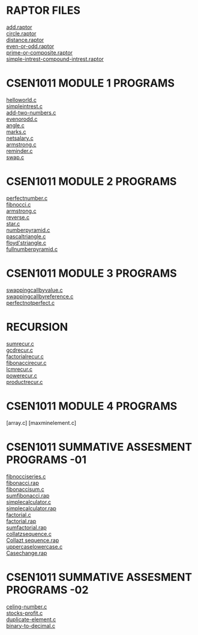 # RAPTOR FILES

[add.raptor]()<br/>
[circle.raptor]()<br/>
[distance.raptor]()<br/>
[even-or-odd.raptor]()<br/>
[prime-or-composite.raptor]()<br/>
[simple-intrest-compound-intrest.raptor]()<br/>


# CSEN1011 MODULE 1 PROGRAMS
[helloworld.c](https://github.com/nandhini532/CSEN1011/blob/36f34c565d0c888f264eba0651ac6a81b9dd8e19/helloworld.c)<br/>
[simpleintrest.c](https://github.com/nandhini532/CSEN1011/blob/183b37a7ea8986a2302bf97632bdc30d8d307e0b/simpleintrest.c)<br/>
[add-two-numbers.c](https://github.com/nandhini532/CSEN1011/blob/36f34c565d0c888f264eba0651ac6a81b9dd8e19/addtwonumbers.c)<br/>
[evenorodd.c](https://github.com/nandhini532/CSEN1011/blob/36f34c565d0c888f264eba0651ac6a81b9dd8e19/evenorodd.c)<br/>
[angle.c](https://github.com/nandhini532/CSEN1011/blob/36f34c565d0c888f264eba0651ac6a81b9dd8e19/angle.c)<br/>
[marks.c](https://github.com/nandhini532/CSEN1011/blob/36f34c565d0c888f264eba0651ac6a81b9dd8e19/marks.c)<br/>
[netsalary.c](https://github.com/nandhini532/CSEN1011/blob/36f34c565d0c888f264eba0651ac6a81b9dd8e19/netsalary.c)<br/>
[armstrong.c](https://github.com/nandhini532/CSEN1011/blob/183b37a7ea8986a2302bf97632bdc30d8d307e0b/armstrong.c)<br/>
[reminder.c](https://github.com/nandhini532/CSEN1011/blob/6806fa55a0a2b8dec625bd0bd3c04dc77ecf2552/reminder.c)<br/>
[swap.c](https://github.com/nandhini532/CSEN1011/blob/6806fa55a0a2b8dec625bd0bd3c04dc77ecf2552/swap.c)<br/>

# CSEN1011 MODULE 2 PROGRAMS
[perfectnumber.c](https://github.com/nandhini532/CSEN1011/blob/852f012b94c0d4efbf4e0ba4aa6dae2ec282716f/perfectnumber.c)<br/>
[fibnocci.c](https://github.com/nandhini532/CSEN1011/blob/6806fa55a0a2b8dec625bd0bd3c04dc77ecf2552/fibnocci.c)<br/>
[armstrong.c](https://github.com/nandhini532/CSEN1011/blob/6806fa55a0a2b8dec625bd0bd3c04dc77ecf2552/armstrong.c)<br/>
[reverse.c](https://github.com/nandhini532/CSEN1011/blob/6806fa55a0a2b8dec625bd0bd3c04dc77ecf2552/reverse.c)<br/>
[star.c](https://github.com/nandhini532/CSEN1011/blob/6806fa55a0a2b8dec625bd0bd3c04dc77ecf2552/star.c)<br/>
[numberpyramid.c](https://github.com/nandhini532/CSEN1011/blob/6806fa55a0a2b8dec625bd0bd3c04dc77ecf2552/numberpyramid.c)<br/>
[pascaltriangle.c](https://github.com/nandhini532/CSEN1011/blob/6806fa55a0a2b8dec625bd0bd3c04dc77ecf2552/pascaltriangle.c)<br/>
[floyd'striangle.c](https://github.com/nandhini532/CSEN1011/blob/6806fa55a0a2b8dec625bd0bd3c04dc77ecf2552/floyd'striangle.c)<br/>
[fullnumberpyramid.c](https://github.com/nandhini532/CSEN1011/blob/b9a1abd305ab03c6af81abaa437d6b8c9b4bda09/fullnumberpyramid.c)<br/>

# CSEN1011 MODULE 3 PROGRAMS
[swappingcallbyvalue.c](https://github.com/nandhini532/CSEN1011/blob/b9a1abd305ab03c6af81abaa437d6b8c9b4bda09/swappingcallbyvalue.c)<br/>
[swappingcallbyreference.c](https://github.com/nandhini532/CSEN1011/blob/b9a1abd305ab03c6af81abaa437d6b8c9b4bda09/swappingcallbyreference.c)<br/>
[perfectnotperfect.c](https://github.com/nandhini532/CSEN1011/blob/b9a1abd305ab03c6af81abaa437d6b8c9b4bda09/perfectnotperfect.c)<br/>

# RECURSION
[sumrecur.c](https://github.com/nandhini532/CSEN1011/blob/e7be34b951a0a0d1211c9079446c5113360c8c50/sumrecur.c)<br/>
[gcdrecur.c](https://github.com/nandhini532/CSEN1011/blob/e7be34b951a0a0d1211c9079446c5113360c8c50/gcdrecur.c)<br/>
[factorialrecur.c](https://github.com/nandhini532/CSEN1011/blob/e7be34b951a0a0d1211c9079446c5113360c8c50/factorialrecur.c)<br/>
[fibonaccirecur.c](https://github.com/nandhini532/CSEN1011/blob/e7be34b951a0a0d1211c9079446c5113360c8c50/fibonaccirecur.c)<br/>
[lcmrecur.c](https://github.com/nandhini532/CSEN1011/blob/e7be34b951a0a0d1211c9079446c5113360c8c50/lcmrecur.c)<br/>
[powerecur.c](https://github.com/nandhini532/CSEN1011/blob/e7be34b951a0a0d1211c9079446c5113360c8c50/powerecur.c)<br/>
[productrecur.c](https://github.com/nandhini532/CSEN1011/blob/e7be34b951a0a0d1211c9079446c5113360c8c50/productrecur.c)<br/>


# CSEN1011 MODULE 4 PROGRAMS
[array.c]
[maxminelement.c]






# CSEN1011 SUMMATIVE ASSESMENT PROGRAMS -01

[fibnocciseries.c](https://github.com/nandhini532/CSEN1011/blob/c1fa6981e4796faff641213afce2ed3ac7f83317/fibonaciiseries.c)<br/>
[fibonacci.rap](https://github.com/nandhini532/CSEN1011/blob/79cc1b9c67836be3db8eb70ede717ee908e9a6a9/fibonacci.rap)<br/>
[fibonaccisum.c](https://github.com/nandhini532/CSEN1011/blob/281c37c98f14e5d8df7ba852579f0af6e22437e9/fibonaccisum.c)<br/>
[sumfibonacci.rap](https://github.com/nandhini532/CSEN1011/blob/281c37c98f14e5d8df7ba852579f0af6e22437e9/Sum%20Fibonacci.rap)<br/>
[simplecalculator.c](https://github.com/nandhini532/CSEN1011/blob/c1fa6981e4796faff641213afce2ed3ac7f83317/simplecalculator.c)<br/>
[simplecalculator.rap](https://github.com/nandhini532/CSEN1011/blob/79cc1b9c67836be3db8eb70ede717ee908e9a6a9/simple%20calculator.rap)<br/>
[factorial.c](https://github.com/nandhini532/CSEN1011/blob/281c37c98f14e5d8df7ba852579f0af6e22437e9/factorial.c)<br/>
[factorial.rap](https://github.com/nandhini532/CSEN1011/blob/79cc1b9c67836be3db8eb70ede717ee908e9a6a9/factorial.rap)<br/>
[sumfactorial.rap](https://github.com/nandhini532/CSEN1011/blob/281c37c98f14e5d8df7ba852579f0af6e22437e9/Sum%20factorial.rap)<br/>
[collatzsequence.c](https://github.com/nandhini532/CSEN1011/blob/281c37c98f14e5d8df7ba852579f0af6e22437e9/collatzsequence.c)<br/>
[Collazt sequence.rap](https://github.com/nandhini532/CSEN1011/blob/79cc1b9c67836be3db8eb70ede717ee908e9a6a9/collatz%20sequence.rap)<br/>
[uppercaselowercase.c](https://github.com/nandhini532/CSEN1011/blob/281c37c98f14e5d8df7ba852579f0af6e22437e9/uppercaselowercase.c)<br/>
[Casechange.rap](https://github.com/nandhini532/CSEN1011/blob/79cc1b9c67836be3db8eb70ede717ee908e9a6a9/casechange.rap)<br/>


# CSEN1011 SUMMATIVE ASSESMENT PROGRAMS -02
[celing-number.c](https://github.com/nandhini532/CSEN1011/blob/1aaeda8113e9179a27a056ab7dff601f67528d12/celing-number.c)<br/>
[stocks-profit.c](https://github.com/nandhini532/CSEN1011/blob/539ada550d2ec0f7e2a2c46b13f38c2b61e9c88d/stocks-profit.c)<br/>
[duplicate-element.c](https://github.com/nandhini532/CSEN1011/blob/2b262477b35468bcf8336b58b6a55647336fcc35/duplicate-element.c)<br/>
[binary-to-decimal.c](https://github.com/nandhini532/CSEN1011/blob/24f9b030772753bfa7b94988f6ee4b0c090346ae/binary-to-decimal.c)<br/>



